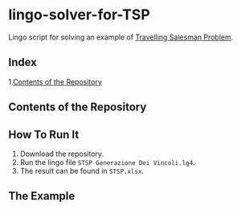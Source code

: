 # lingo-solver-for-TSP
Lingo script for solving an example of [Travelling Salesman Problem](https://en.wikipedia.org/wiki/Travelling_salesman_problem).

## Index
1.[Contents of the Repository](https://github.com/Fondaz/lingo-solver-for-TSP/blob/master/README.md#how-to-run-it)


## Contents of the Repository


## How To Run It
1. Download the repository.
2. Run the lingo file `STSP Generazione Dei Vincoli.lg4`.
3. The result can be found in `STSP.xlsx`.

## The Example
